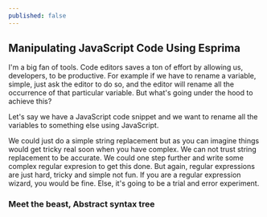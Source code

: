 ```yaml
---
published: false
---
```

## Manipulating JavaScript Code Using Esprima

I'm a big fan of tools. Code editors saves a ton of effort by allowing us, developers, to be productive. For  example if we have to rename a variable, simple, just ask the editor to do so, and the editor will rename all the occurrence of that particular variable. But what's going under the hood to achieve this?

Let's say we have a JavaScript code snippet and we want to rename all the variables to something else using JavaScript.

We could just do a simple string replacement but as you can imagine things would get tricky real soon when you have complex. We can not trust string replacement to be accurate. We could one step further and write some complex regular expresion to get this done. But again, regular expressions are just hard, tricky and simple not fun. If you are a regular expression wizard, you would be fine. Else, it's going to be a trial and error experiment.

### Meet the beast, Abstract syntax tree




